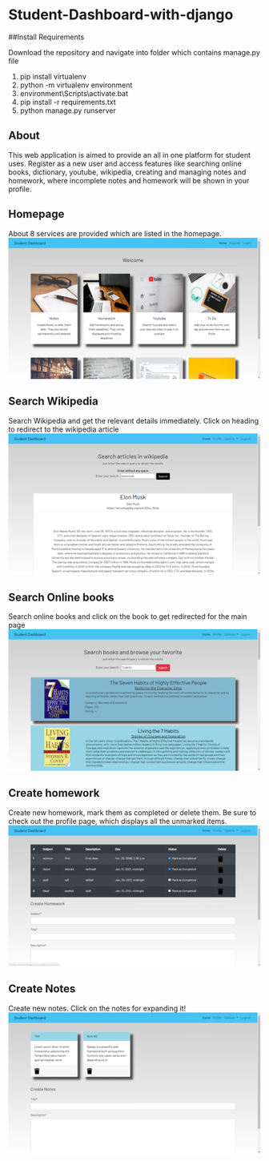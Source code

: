 # Student-Dashboard-with-django

##Install Requirements

Download the repository and navigate into folder which contains manage.py file

1. pip install virtualenv
2. python -m virtualenv environment
3. environment\Scripts\activate.bat
4. pip install -r requirements.txt
5. python manage.py runserver

## About

This web application is aimed to provide an all in one platform for student uses. Register as a new user and 
access features like searching online books, dictionary, youtube, wikipedia, creating and managing notes and homework,
where incomplete notes and homework will be shown in your profile.

## Homepage

About 8 services are provided which are listed in the homepage.
<img src="https://github.com/TeslaLord/TeslaLord/blob/main/homepage.PNG"> </img>


## Search Wikipedia

Search Wikipedia and get the relevant details immediately. Click on heading to redirect to the wikipedia article
<img src="https://github.com/TeslaLord/TeslaLord/blob/main/wikipedia.PNG"> </img>

## Search Online books

Search online books and click on the book to get redirected for the main page
<img src="https://github.com/TeslaLord/TeslaLord/blob/main/books.PNG"> </img>

## Create homework

Create new homework, mark them as completed or delete them. Be sure to check out the profile page, which displays all the unmarked items.
<img src="https://github.com/TeslaLord/TeslaLord/blob/main/homework.PNG"> </img>

## Create Notes

Create new notes. Click on the notes for expanding it!
<img src="https://github.com/TeslaLord/TeslaLord/blob/main/notes.PNG"> </img>
